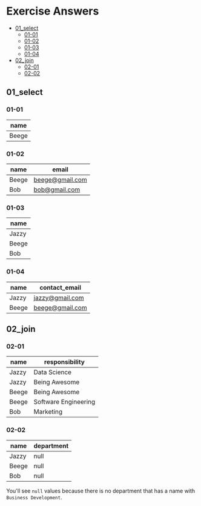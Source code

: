 # Exercise Answers
* [01_select](#01_select)
  * [01-01](#01-01)
  * [01-02](#01-02)
  * [01-03](#01-03)
  * [01-04](#01-04)
* [02_join](#02_join)
  * [02-01](#02-01)
  * [02-02](#02-02)

## 01_select

### 01-01
| name |
|------|
| Beege |

### 01-02
| name | email |
|------|-------|
| Beege | beege@gmail.com |
| Bob | bob@gmail.com |

### 01-03
| name |
|---|
| Jazzy |
| Beege |
| Bob |

### 01-04
| name | contact_email |
|---|---|
| Jazzy | jazzy@gmail.com |
| Beege | beege@gmail.com |

## 02_join

### 02-01
| name | responsibility |
|---|---|
| Jazzy | Data Science |
| Jazzy | Being Awesome |
| Beege | Being Awesome |
| Beege | Software Engineering |
| Bob | Marketing |

### 02-02
| name | department |
|---|---|
| Jazzy | null |
| Beege | null |
| Bob | null |

You'll see `null` values because there is no department that has a name with `Business Development`.

